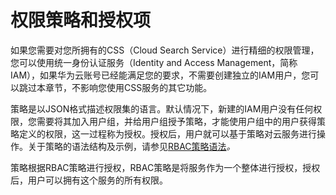 # 权限策略和授权项<a name="css_03_0065"></a>

如果您需要对您所拥有的CSS（Cloud Search Service）进行精细的权限管理，您可以使用统一身份认证服务（Identity and Access Management，简称IAM），如果华为云账号已经能满足您的要求，不需要创建独立的IAM用户，您可以跳过本章节，不影响您使用CSS服务的其它功能。

策略是以JSON格式描述权限集的语言。默认情况下，新建的IAM用户没有任何权限，您需要将其加入用户组，并给用户组授予策略，才能使用户组中的用户获得策略定义的权限，这一过程称为授权。授权后，用户就可以基于策略对云服务进行操作。关于策略的语法结构及示例，请参见[RBAC策略语法](https://support.huaweicloud.com/usermanual-css/css_01_0073.html)_。_

策略根据RBAC策略进行授权，RBAC策略是将服务作为一个整体进行授权，授权后，用户可以拥有这个服务的所有权限。

